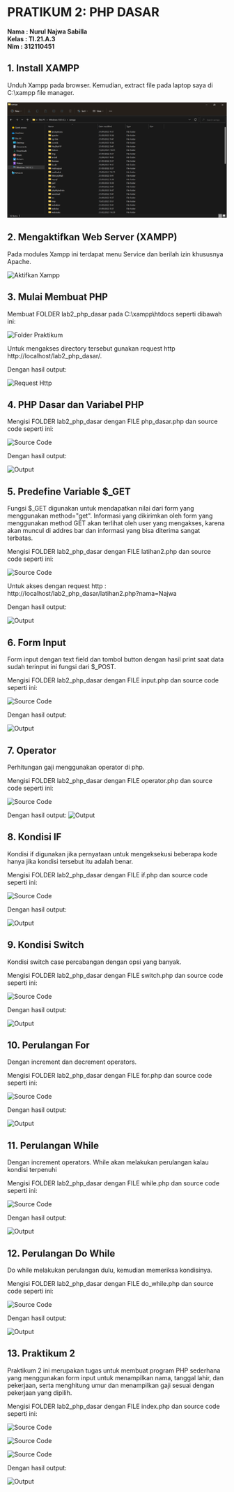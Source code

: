 # PRATIKUM 2: PHP DASAR

**Nama : Nurul Najwa Sabilla** <br/>
**Kelas : TI.21.A.3** <br/>
**Nim : 312110451** <br/>

## 1. Install XAMPP
Unduh Xampp pada browser. Kemudian, extract file pada laptop saya di C:\xampp file manager.

![File Xampp](img/Screenshot(950).png)

## 2. Mengaktifkan Web Server (XAMPP)
Pada modules Xampp ini terdapat menu Service dan berilah izin khususnya Apache.

![Aktifkan Xampp](img/Screenshot(951).png)

## 3. Mulai Membuat PHP
Membuat FOLDER lab2_php_dasar pada C:\xampp\htdocs seperti dibawah ini:

![Folder Praktikum](img/Screenshot(952).png)

Untuk mengakses directory tersebut gunakan request http http://localhost/lab2_php_dasar/.

Dengan hasil output:

![Request Http](img/Screenshot(953).png)

 ## 4. PHP Dasar dan Variabel PHP
Mengisi FOLDER lab2_php_dasar dengan FILE php_dasar.php dan source code seperti ini:

![Source Code](img/Screenshot(954).jpg)

Dengan hasil output:

![Output](img/Screenshot(955).png)

 ## 5. Predefine Variable $_GET
Fungsi $_GET digunakan untuk mendapatkan nilai dari form yang menggunakan method="get". Informasi yang dikirimkan oleh form yang menggunakan method GET akan terlihat oleh user yang mengakses, karena akan muncul di addres bar dan informasi yang bisa diterima sangat terbatas. 

Mengisi FOLDER lab2_php_dasar dengan FILE latihan2.php dan source code seperti ini:

![Source Code](img/Screenshot(956).png)

Untuk akses dengan request http : http://localhost/lab2_php_dasar/latihan2.php?nama=Najwa

Dengan hasil output:

![Output](img/Screenshot(957).png)

 ## 6. Form Input
Form input dengan text field dan tombol button dengan hasil print saat data sudah terinput ini fungsi dari $_POST.

Mengisi FOLDER lab2_php_dasar dengan FILE input.php dan source code seperti ini:

![Source Code](img/Screenshot(960).png)

Dengan hasil output:

![Output](img/Screenshot(959).png)

 ## 7. Operator
Perhitungan gaji menggunakan operator di php. 

Mengisi FOLDER lab2_php_dasar dengan FILE operator.php dan source code seperti ini:

![Source Code](img/Screenshot(962).png)

Dengan hasil output:
![Output](img/Screenshot(963).png)

## 8. Kondisi IF
Kondisi if digunakan jika pernyataan untuk mengeksekusi beberapa kode hanya jika kondisi tersebut itu adalah benar.

Mengisi FOLDER lab2_php_dasar dengan FILE if.php dan source code seperti ini:

![Source Code](img/Screenshot(964).png)

Dengan hasil output:

![Output](img/Screenshot(966).png)

## 9. Kondisi Switch
Kondisi switch case percabangan dengan opsi yang banyak.

Mengisi FOLDER lab2_php_dasar dengan FILE switch.php dan source code seperti ini:

![Source Code](img/Screenshot(967).png)

Dengan hasil output:

![Output](img/Screenshot(968).png)

## 10. Perulangan For
Dengan increment dan decrement operators.

Mengisi FOLDER lab2_php_dasar dengan FILE for.php dan source code seperti ini:

![Source Code](img/Screenshot(969).png)

Dengan hasil output:

![Output](img/Screenshot(970).png)

## 11. Perulangan While
Dengan increment operators. While akan melakukan perulangan kalau kondisi terpenuhi

Mengisi FOLDER lab2_php_dasar dengan FILE while.php dan source code seperti ini:

![Source Code](img/Screenshot(971).png)

Dengan hasil output:

![Output](img/Screenshot(972).png)

## 12. Perulangan Do While
Do while melakukan perulangan dulu, kemudian memeriksa kondisinya.

Mengisi FOLDER lab2_php_dasar dengan FILE do_while.php dan source code seperti ini:

![Source Code](img/Screensho(973).png)

Dengan hasil output:

![Output](img/Screenshot(974).png)

## 13. Praktikum 2
Praktikum 2 ini merupakan tugas untuk membuat program PHP sederhana yang menggunakan form input untuk menampilkan nama, tanggal lahir, dan pekerjaan, serta menghitung umur dan menampilkan gaji sesuai dengan pekerjaan yang dipilih.

Mengisi FOLDER lab2_php_dasar dengan FILE index.php dan source code seperti ini:

![Source Code](img/Screenshot(977).png)

![Source Code](img/Screenshot(978).png)

![Source Code](img/Screenshot(979).png)

Dengan hasil output:

![Output](img/Screenshot(980).png)